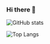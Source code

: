### Hi there 👋

<!--
**Tyuzu/tyuzu** is a ✨ _special_ ✨ repository because its `README.md` (this file) appears on your GitHub profile.

Here are some ideas to get you started:

- 🔭 I’m currently working on ...
- 🌱 I’m currently learning ...
- 👯 I’m looking to collaborate on ...
- 🤔 I’m looking for help with ...
- 💬 Ask me about ...
- 📫 How to reach me: ...
- 😄 Pronouns: ...
- ⚡ Fun fact: ...
-->

![GitHub stats](https://github-readme-stats.vercel.app/api?username=tyuzu&show_icons=true&theme=tokyonight)


![Top Langs](https://github-readme-stats.vercel.app/api/top-langs/?username=tyuzu&theme=tokyonight)
